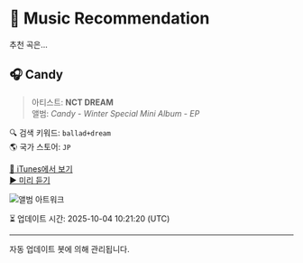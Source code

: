 
# 🎵 Music Recommendation

추천 곡은...

## 🎧 Candy  
> 아티스트: **NCT DREAM**  
> 앨범: _Candy - Winter Special Mini Album - EP_  

🔍 검색 키워드: `ballad+dream`  
🌎 국가 스토어: `JP`

[🔗 iTunes에서 보기](https://music.apple.com/jp/album/candy/1658222131?i=1658222132&uo=4)  
[▶️ 미리 듣기](https://audio-ssl.itunes.apple.com/itunes-assets/AudioPreview112/v4/b3/94/de/b394dee5-2053-3d55-7382-8da20f3563e4/mzaf_15974731009209634121.plus.aac.p.m4a)

![앨범 아트워크](https://is1-ssl.mzstatic.com/image/thumb/Music122/v4/41/0f/bd/410fbda4-aff9-9807-6014-f51bdd19fe3c/Digital_Cover_NCT_DREAM_Candy.jpg/100x100bb.jpg)

⏳ 업데이트 시간: 2025-10-04 10:21:20 (UTC)

---
자동 업데이트 봇에 의해 관리됩니다.
